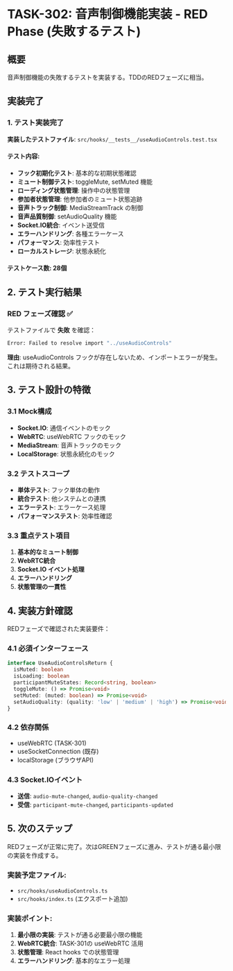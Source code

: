 # TASK-302: 音声制御機能実装 - RED Phase (失敗するテスト)

## 概要

音声制御機能の失敗するテストを実装する。TDDのREDフェーズに相当。

## 実装完了

### 1. テスト実装完了

**実装したテストファイル**: `src/hooks/__tests__/useAudioControls.test.tsx`

#### テスト内容:
- **フック初期化テスト**: 基本的な初期状態確認
- **ミュート制御テスト**: toggleMute, setMuted 機能
- **ローディング状態管理**: 操作中の状態管理
- **参加者状態管理**: 他参加者のミュート状態追跡
- **音声トラック制御**: MediaStreamTrack の制御  
- **音声品質制御**: setAudioQuality 機能
- **Socket.IO統合**: イベント送受信
- **エラーハンドリング**: 各種エラーケース
- **パフォーマンス**: 効率性テスト
- **ローカルストレージ**: 状態永続化

#### テストケース数: 28個

## 2. テスト実行結果

### RED フェーズ確認 ✅

テストファイルで **失敗** を確認：

```bash
Error: Failed to resolve import "../useAudioControls"
```

**理由**: useAudioControls フックが存在しないため、インポートエラーが発生。これは期待される結果。

## 3. テスト設計の特徴

### 3.1 Mock構成
- **Socket.IO**: 通信イベントのモック
- **WebRTC**: useWebRTC フックのモック  
- **MediaStream**: 音声トラックのモック
- **LocalStorage**: 状態永続化のモック

### 3.2 テストスコープ
- **単体テスト**: フック単体の動作
- **統合テスト**: 他システムとの連携
- **エラーテスト**: エラーケース処理
- **パフォーマンステスト**: 効率性確認

### 3.3 重点テスト項目
1. **基本的なミュート制御**
2. **WebRTC統合**
3. **Socket.IO イベント処理**
4. **エラーハンドリング**
5. **状態管理の一貫性**

## 4. 実装方針確認

REDフェーズで確認された実装要件：

### 4.1 必須インターフェース
```typescript
interface UseAudioControlsReturn {
  isMuted: boolean
  isLoading: boolean
  participantMuteStates: Record<string, boolean>
  toggleMute: () => Promise<void>
  setMuted: (muted: boolean) => Promise<void>
  setAudioQuality: (quality: 'low' | 'medium' | 'high') => Promise<void>
}
```

### 4.2 依存関係
- useWebRTC (TASK-301)
- useSocketConnection (既存)
- localStorage (ブラウザAPI)

### 4.3 Socket.IOイベント
- **送信**: `audio-mute-changed`, `audio-quality-changed`
- **受信**: `participant-mute-changed`, `participants-updated`

## 5. 次のステップ

REDフェーズが正常に完了。次はGREENフェーズに進み、テストが通る最小限の実装を作成する。

### 実装予定ファイル:
- `src/hooks/useAudioControls.ts`
- `src/hooks/index.ts` (エクスポート追加)

### 実装ポイント:
1. **最小限の実装**: テストが通る必要最小限の機能
2. **WebRTC統合**: TASK-301の useWebRTC 活用
3. **状態管理**: React hooks での状態管理
4. **エラーハンドリング**: 基本的なエラー処理